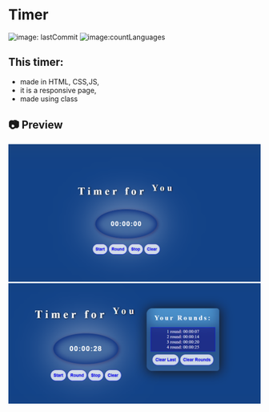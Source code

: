 # Timer
![image: lastCommit](https://img.shields.io/github/last-commit/Korneliia08/timer/master)
![image:countLanguages](https://img.shields.io/github/languages/count/Korneliia08/timer)

## This timer:
* made in HTML, CSS,JS,
* it is a responsive page,
* made using class

## 📷 Preview
![image: timer](https://github.com/Korneliia08/timer/blob/master/assets/images/timer.png)
![image:timer](https://github.com/Korneliia08/timer/blob/master/assets/images/timerPhoto.png)
